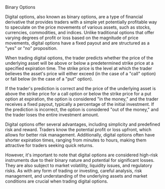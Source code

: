 Binary Options

Digital options, also known as binary options, are a type of financial derivative that provides traders with a simple yet potentially profitable way to speculate on the price movements of various assets, such as stocks, currencies, commodities, and indices. Unlike traditional options that offer varying degrees of profit or loss based on the magnitude of price movements, digital options have a fixed payout and are structured as a "yes" or "no" proposition.


When trading digital options, the trader predicts whether the price of the underlying asset will be above or below a predetermined strike price at a specified expiration time. The strike price is the level at which the trader believes the asset's price will either exceed (in the case of a "call" option) or fall below (in the case of a "put" option).


If the trader's prediction is correct and the price of the underlying asset is above the strike price for a call option or below the strike price for a put option at expiration, the option is considered "in the money," and the trader receives a fixed payout, typically a percentage of the initial investment. If the prediction is incorrect, the option is considered "out of the money," and the trader loses the entire investment amount.


Digital options offer several advantages, including simplicity and predefined risk and reward. Traders know the potential profit or loss upfront, which allows for better risk management. Additionally, digital options often have shorter expiration times, ranging from minutes to hours, making them attractive for traders seeking quick returns.


However, it's important to note that digital options are considered high-risk instruments due to their binary nature and potential for significant losses. They are also subject to market volatility, liquidity issues, and regulatory risks. As with any form of trading or investing, careful analysis, risk management, and understanding of the underlying assets and market conditions are crucial when trading digital options.
